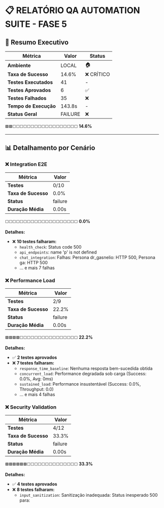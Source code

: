 
# 📋 RELATÓRIO QA AUTOMATION SUITE - FASE 5

## 🎯 Resumo Executivo

| Métrica | Valor | Status |
|---------|-------|--------|
| **Ambiente** | LOCAL | 🏠 |
| **Taxa de Sucesso** | 14.6% | ❌ CRÍTICO |
| **Testes Executados** | 41 | - |
| **Testes Aprovados** | 6 | ✅ |
| **Testes Falhados** | 35 | ❌ |
| **Tempo de Execução** | 143.8s | - |
| **Status Geral** | FAILURE | ❌ |

`🟩🟩⬜⬜⬜⬜⬜⬜⬜⬜⬜⬜⬜⬜⬜⬜⬜⬜⬜⬜` **14.6%**

---

## 📊 Detalhamento por Cenário


### ❌ Integration E2E

| Métrica | Valor |
|---------|-------|
| **Testes** | 0/10 |
| **Taxa de Sucesso** | 0.0% |
| **Status** | failure |
| **Duração Média** | 0.00s |

`⬜⬜⬜⬜⬜⬜⬜⬜⬜⬜⬜⬜⬜⬜⬜⬜⬜⬜⬜⬜` **0.0%**

**Detalhes:**
- ❌ **10 testes falharam:**
  - `health_check`: Status code 500
  - `api_endpoints`: name 'p' is not defined
  - `chat_integration`: Falhas: Persona dr_gasnelio: HTTP 500, Persona ga: HTTP 500
  - ... e mais 7 falhas



### ❌ Performance Load

| Métrica | Valor |
|---------|-------|
| **Testes** | 2/9 |
| **Taxa de Sucesso** | 22.2% |
| **Status** | failure |
| **Duração Média** | 0.00s |

`🟩🟩🟩🟩⬜⬜⬜⬜⬜⬜⬜⬜⬜⬜⬜⬜⬜⬜⬜⬜` **22.2%**

**Detalhes:**
- ✅ **2 testes aprovados**
- ❌ **7 testes falharam:**
  - `response_time_baseline`: Nenhuma resposta bem-sucedida obtida
  - `concurrent_load`: Performance degradada sob carga (Success: 0.0%, Avg: 0ms)
  - `sustained_load`: Performance insustentável (Success: 0.0%, Throughput: 0.0)
  - ... e mais 4 falhas



### ❌ Security Validation

| Métrica | Valor |
|---------|-------|
| **Testes** | 4/12 |
| **Taxa de Sucesso** | 33.3% |
| **Status** | failure |
| **Duração Média** | 0.00s |

`🟩🟩🟩🟩🟩🟩⬜⬜⬜⬜⬜⬜⬜⬜⬜⬜⬜⬜⬜⬜` **33.3%**

**Detalhes:**
- ✅ **4 testes aprovados**
- ❌ **8 testes falharam:**
  - `input_sanitization`: Sanitização inadequada: Status inesperado 500 para: <script>alert('test'..., Status inesperado 500 para: '; DROP TABLE test; ..., Status inesperado 500 para: ../../../etc/passwd...
  - `sql_injection_prevention`: None
  - `xss_prevention`: timeout parameter cannot be of <class 'aiohttp.client.ClientSession'> type, please use 'timeout=ClientTimeout(...)'
  - ... e mais 5 falhas



### ❌ Medical Accuracy

| Métrica | Valor |
|---------|-------|
| **Testes** | 0/10 |
| **Taxa de Sucesso** | 0.0% |
| **Status** | failure |
| **Duração Média** | 0.00s |

`⬜⬜⬜⬜⬜⬜⬜⬜⬜⬜⬜⬜⬜⬜⬜⬜⬜⬜⬜⬜` **0.0%**

**Detalhes:**
- ❌ **10 testes falharam:**
  - `scientific_accuracy`: Falhas: HTTP 500 para pergunta científica, HTTP 500 para pergunta científica, HTTP 500 para pergunta científica
  - `persona_consistency`: Inconsistência detectada entre personas
  - `medical_terminology`: Terminologia médica inadequada
  - ... e mais 7 falhas




---

## 🎯 Métricas de Performance


| Métrica | Valor | Target | Status |
|---------|-------|--------|--------|
| Memory Usage | 47.0546875 | < 256MB | ✅ |

---

## 🔍 Análise de Falhas

**Total de falhas:** 35

### 🔍 Unknown (33 ocorrências)

- **integration_e2e** → `health_check`
  - Erro: Status code 500
- **integration_e2e** → `chat_integration`
  - Erro: Falhas: Persona dr_gasnelio: HTTP 500, Persona ga: HTTP 500
- **integration_e2e** → `persona_consistency`
  - Erro: Personas não responderam adequadamente
- ... e mais 30 ocorrências

### 🔍 CriticalError (2 ocorrências)

- **integration_e2e** → `api_endpoints`
  - Erro: name 'p' is not defined
- **security_validation** → `xss_prevention`
  - Erro: timeout parameter cannot be of <class 'aiohttp.client.ClientSession'> type, please use 'timeout=ClientTimeout(...)'



---

## 🐛 Issues GitHub Criadas

ℹ️  Nenhuma issue GitHub foi criada (sem falhas significativas ou GitHub Token não configurado).

---

## 🚀 Recomendações

1. ❌ **Sistema NÃO APROVADO** para deploy. Correções críticas necessárias.
2. 🔍 **Integration E2E**: Taxa de sucesso baixa (0.0%), investigação prioritária.
3. 🔍 **Performance Load**: Taxa de sucesso baixa (22.2%), investigação prioritária.
4. 🔍 **Security Validation**: Taxa de sucesso baixa (33.3%), investigação prioritária.
5. 🔍 **Medical Accuracy**: Taxa de sucesso baixa (0.0%), investigação prioritária.
6. 🔒 **Segurança**: Revisar logs de segurança e considerar endurecimento adicional.
7. 📋 **Próximo passo**: Executar testes em ambiente HML se ainda não foi feito.

---

## 📈 Gráfico de Evolução

```
Taxa de Sucesso dos Testes (Últimos 6 dias)
100% │
 90% │                       ●     ●      
 80% │           ●     ●                  
 70% │     ●                              
     └─────┬─────┬─────┬─────┬─────┬─────
           25/08     26/08     27/08     28/08     29/08     30/08
```


---

## 🔧 Configuração dos Testes


**Ambiente:** local
**Data/Hora de Execução:** 2025-08-30 18:25:27.617653
**Duração Total:** 143.8 segundos
**Runner:** `tests/qa_automation_suite/main_test_runner.py`
**Cenários Executados:** 4

### Configurações por Ambiente


- **API Base URL:** http://localhost:8080
- **Timeout:** 10s
- **Requests Concorrentes:** 5
- **Testes Extensivos:** Não
- **GitHub Issues:** Desabilitado



---

## 📝 Logs e Evidências


### Arquivos de Log Gerados

- **Log de Execução:** `tests/qa_automation_suite/reports/test_execution.log`
- **Relatório JSON:** `tests/qa_automation_suite/reports/dashboard_*.json`
- **Screenshots:** `tests/qa_automation_suite/reports/screenshots/` (se aplicável)

### Evidências por Cenário

- **Integration E2E:** `test_scenarios/integration_e2e.py`
- **Performance Load:** `test_scenarios/performance_load.py`
- **Security Validation:** `test_scenarios/security_validation.py`
- **Medical Accuracy:** `test_scenarios/medical_accuracy.py`


### Como Reproduzir

```bash
# Executar suite completa
python tests/qa_automation_suite/main_test_runner.py --env=local

# Executar cenário específico
python tests/qa_automation_suite/main_test_runner.py --scenarios integration_e2e

# Modo extensivo
python tests/qa_automation_suite/main_test_runner.py --extensive
```


---

## ✅ Aprovação para Deploy


### ❌ NÃO APROVADO PARA DEPLOY

❌ **Sistema NÃO APROVADO** para produção
❌ Taxa de sucesso: 14.6%
❌ Status: FAILURE

**Recomendação:** Correções obrigatórias antes do deploy

### Ações Necessárias

- [ ] Corrigir falhas críticas identificadas
- [ ] Re-executar suite de testes
- [ ] Validar correções em HML
- [ ] Obter nova aprovação QA


---

*Relatório gerado automaticamente em 30/08/2025 às 18:27:51 UTC*  
*Sistema: QA Automation Suite - Fase 5*  
*Versão: 2.1*
